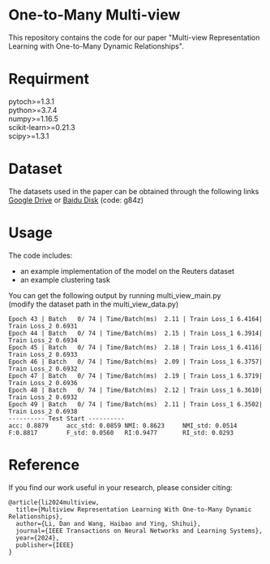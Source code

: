 One-to-Many Multi-view
=
This repository contains the code for our paper "Multi-view Representation Learning with One-to-Many Dynamic Relationships".

Requirment
=
pytoch>=1.3.1  
python>=3.7.4  
numpy>=1.16.5  
scikit-learn>=0.21.3  
scipy>=1.3.1  

Dataset
=
The datasets used in the paper can be obtained through the following links [Google Drive](https://drive.google.com/file/d/1gKAcKx3Gu2zzJieXfg7r1Dm4dveqGH84/view?usp=sharing) or  [Baidu Disk](https://pan.baidu.com/s/1a1BVH26zIcer_Qa8f-BbrA?pwd=g84z) (code: g84z)

Usage
=
The code includes:  
* an example implementation of the model on the Reuters dataset
* an example clustering task  

You can get the following output by running multi_view_main.py  
(modify the dataset path in the multi_view_data.py)




```
Epoch 43 | Batch   0/ 74 | Time/Batch(ms)  2.11 | Train Loss_1 6.4164| Train Loss_2 0.6931
Epoch 44 | Batch   0/ 74 | Time/Batch(ms)  2.15 | Train Loss_1 6.3914| Train Loss_2 0.6934
Epoch 45 | Batch   0/ 74 | Time/Batch(ms)  2.18 | Train Loss_1 6.4116| Train Loss_2 0.6933
Epoch 46 | Batch   0/ 74 | Time/Batch(ms)  2.09 | Train Loss_1 6.3757| Train Loss_2 0.6932
Epoch 47 | Batch   0/ 74 | Time/Batch(ms)  2.19 | Train Loss_1 6.3719| Train Loss_2 0.6936
Epoch 48 | Batch   0/ 74 | Time/Batch(ms)  2.12 | Train Loss_1 6.3610| Train Loss_2 0.6932
Epoch 49 | Batch   0/ 74 | Time/Batch(ms)  2.11 | Train Loss_1 6.3502| Train Loss_2 0.6938
---------- Test Start ----------
acc: 0.8879     acc_std: 0.0859 NMI: 0.8623     NMI_std: 0.0514 F:0.8817        F_std: 0.0560   RI:0.9477       RI_std: 0.0293
```
Reference
=
If you find our work useful in your research, please consider citing:
```
@article{li2024multiview,
  title={Multiview Representation Learning With One-to-Many Dynamic Relationships},
  author={Li, Dan and Wang, Haibao and Ying, Shihui},
  journal={IEEE Transactions on Neural Networks and Learning Systems},
  year={2024},
  publisher={IEEE}
}
```
